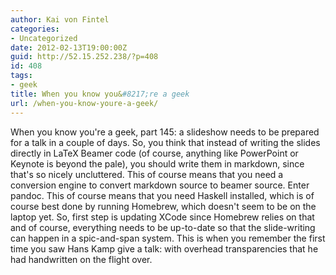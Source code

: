 ```yaml
---
author: Kai von Fintel
categories:
- Uncategorized
date: 2012-02-13T19:00:00Z
guid: http://52.15.252.238/?p=408
id: 408
tags:
- geek
title: When you know you&#8217;re a geek
url: /when-you-know-youre-a-geek/
---
```


When you know you're a geek, part 145: a slideshow needs to be prepared for a talk in a couple of days. So, you think that instead of writing the slides directly in LaTeX Beamer code (of course, anything like PowerPoint or Keynote is beyond the pale), you should write them in markdown, since that's so nicely uncluttered. This of course means that you need a conversion engine to convert markdown source to beamer source. Enter pandoc. This of course means that you need Haskell installed, which is of course best done by running Homebrew, which doesn't seem to be on the laptop yet. So, first step is updating XCode since Homebrew relies on that and of course, everything needs to be up-to-date so that the slide-writing can happen in a spic-and-span system. This is when you remember the first time you saw Hans Kamp give a talk: with overhead transparencies that he had handwritten on the flight over.
